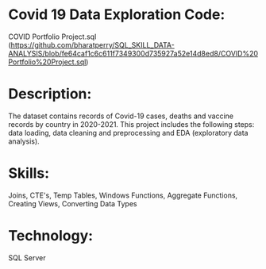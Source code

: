 

# Covid 19 Data Exploration Code: 
COVID Portfolio Project.sql (https://github.com/bharatperry/SQL_SKILL_DATA-ANALYSIS/blob/fe64caf1c6c611f7349300d735927a52e14d8ed8/COVID%20Portfolio%20Project.sql)


# Description:
 The dataset contains records of Covid-19 cases, deaths and vaccine records by country in 2020-2021.
This project includes the following steps: data loading, data cleaning and preprocessing and EDA (exploratory data analysis). 
 
 # Skills: 
Joins, CTE's, Temp Tables, Windows Functions, Aggregate Functions, Creating Views, Converting Data Types 

 # Technology: 
SQL Server
